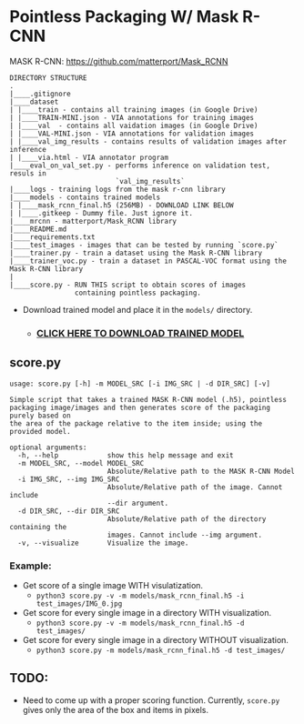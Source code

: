 # Pointless Packaging W/ Mask R-CNN

MASK R-CNN: https://github.com/matterport/Mask_RCNN

```
DIRECTORY STRUCTURE
.
|____.gitignore
|____dataset
| |____train - contains all training images (in Google Drive)
| |____TRAIN-MINI.json - VIA annotations for training images
| |____val  - contains all vaidation images (in Google Drive)
| |____VAL-MINI.json - VIA annotations for validation images
| |____val_img_results - contains results of validation images after inference
| |____via.html - VIA annotator program
|____eval_on_val_set.py - performs inference on validation test, resuls in 
                          `val_img_results`
|____logs - training logs from the mask r-cnn library
|____models - contains trained models
| |____mask_rcnn_final.h5 (256MB) - DOWNLOAD LINK BELOW
| |____.gitkeep - Dummy file. Just ignore it.
|____mrcnn - matterport/Mask_RCNN library
|____README.md
|____requirements.txt
|____test_images - images that can be tested by running `score.py`
|____trainer.py - train a dataset using the Mask R-CNN library
|____trainer_voc.py - train a dataset in PASCAL-VOC format using the Mask R-CNN library
|
|____score.py - RUN THIS script to obtain scores of images 
                containing pointless packaging.
```

- Download trained model and place it in the `models/` directory.
    - ### <a href="https://drive.google.com/a/ucdavis.edu/file/d/1b82OoKjJksEZ0JZfZS4Y8DPK5VkSDVtp/view?usp=sharing" target="blank">CLICK HERE TO DOWNLOAD TRAINED MODEL</a>


## score.py
```
usage: score.py [-h] -m MODEL_SRC [-i IMG_SRC | -d DIR_SRC] [-v]

Simple script that takes a trained MASK R-CNN model (.h5), pointless
packaging image/images and then generates score of the packaging purely based on
the area of the package relative to the item inside; using the provided model.

optional arguments:
  -h, --help            show this help message and exit
  -m MODEL_SRC, --model MODEL_SRC
                        Absolute/Relative path to the MASK R-CNN Model
  -i IMG_SRC, --img IMG_SRC
                        Absolute/Relative path of the image. Cannot include
                        --dir argument.
  -d DIR_SRC, --dir DIR_SRC
                        Absolute/Relative path of the directory containing the
                        images. Cannot include --img argument.
  -v, --visualize       Visualize the image.

```
### Example:
- Get score of a single image WITH visulatization.
    -  `python3 score.py -v -m models/mask_rcnn_final.h5 -i test_images/IMG_0.jpg`
- Get score for every single image in a directory WITH visualization.
    -  `python3 score.py -v -m models/mask_rcnn_final.h5 -d test_images/`
- Get score for every single image in a directory WITHOUT visualization.
    -  `python3 score.py -m models/mask_rcnn_final.h5 -d test_images/`

## TODO:
- Need to come up with a proper scoring function. 
  Currently, `score.py` gives only the area of the 
  box and items in pixels.